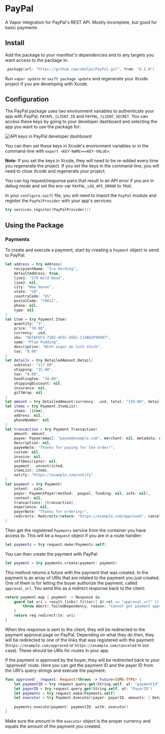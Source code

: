# PayPal

A Vapor integration for PayPal's REST API. Mostly incomplete, but good for basic payments

## Install

Add the package to your manifest's dependencies and to any targets you want access to the package in:

```swift
.package(url: "https://github.com/skelpo/PayPal.git", from: "0.1.0")
```

Run `vapor update` or `swift package update` and regenerate your Xcode project if you are developing with Xcode.

## Configuration

The PayPal package uses two environment variables to authenticate your app with PayPal, `PAYAPL_CLIENT_ID` and `PAYPAL_CLIENT_SECRET`. You can access these keys by going to your developer dashboard and selecting the app you want to use the package for:

![API keys in PayPal developer dashboard](https://raw.githubusercontent.com/skelpo/PayPal/develop/PayPalKeys.png)

You can then set these keys in Xcode's environment variables or in the command-line with `export <KEY-NAME>=<KEY-VALUE>`.

**Note:** If you set the keys in Xcode, they will need to be re-added every time you regenerate the project. If you set the keys in the command-line, you will need to close Xcode and regenerate your project.

You can log request/response pairs that result in an API error if you are in debug mode and set the env var `PAYPAL_LOG_API_ERROR` to `TRUE`.

In your `configure.swift` file, you will need to import the `PayPal` module and register the `PayPalProvider` with your app's services:

```swift
try services.register(PayPalProvider())
```

## Using the Package

### Payments

To create and execute a payment, start by creating a `Payment` object to send to PayPal:

```swift
let address = try Address(
    recipientName: "Ira Harding",
    defaultAddress: true,
    line1: "578 Wild Wood",
    line2: nil,
    city: "New Haven",
    state: "CN",
    countryCode: "US",
    postalCode: "79812",
    phone: nil,
    type: nil
)
let item = try Payment.Item(
    quantity: "3",
    price: "39.00",
    currency: .usd,
    sku: "8EFAFEF3-72D2-4E5C-85EC-C14BA2F9D997",
    name: "Plum Pudding",
    description: "With sugar an inch thick",
    tax: "8.00"
)
let details = try DetailedAmount.Detail(
    subtotal: "117.00",
    shipping: "15.00",
    tax: "8.00",
    handlingFee: "10.00",
    shippingDiscount: nil,
    insurance: nil,
    giftWrap: nil
)
let amount = try DetailedAmount(currency: .usd, total: "150.00", details: details)
let items = try Payment.ItemList(
    items: [item],
    address: nil,
    phoneNumber: nil
)
let transaction = try Payment.Transaction(
    amount: amount,
    payee: Payee(email: "payee@example.com", merchant: nil, metadata: nil),
    description: nil,
    payeeNote: "Thanks for paying for the order!",
    custom: nil,
    invoice: nil,
    softDescriptor: nil,
    payment: .unrestricted,
    itemList: items,
    notify: "https://example.com/notify"
)
let payment = try Payment(
    intent: .sale,
    payer: PaymentPayer(method: .paypal, funding: nil, info: nil),
    context: nil,
    transactions: [transaction],
    experience: nil,
    payerNote: "Thanks for ordering!",
    redirects: Redirects(return: "https://example.com/approved", cancel: "https://example.com/canceled")
)
```

Then get the registered `Payments` service from the container you have access to. This will be a `Request` object if you are in a route handler:

```swift
let payments = try request.make(Payments.self)
```

You can then create the payment with PayPal:

```swift
let payment = try payments.create(payment: payment)
```

This method returns a future with the payment that was created. In the payment is an array of URIs that are related to the payment you just created. One of them is for letting the buyer authorize the payment, called `approval_url`. You send this as a redirect response back to the client:

```swift
return payment.map { payment -> Response in
    guard let uri = result.links?.filter({ $0.rel == "approval_url" }).first?.href else {
        throw Abort(.failedDependency, reason: "Cannot get payment approval URL")
    }
    return req.redirect(to: uri)
}
```

When this response is sent to the client, they will be redirected to the payment approval page on PayPal. Depending on what they do then, they will be redirected to one of the links that was registered with the payment (`https://example.com/approved` or `https://example.com/canceled` in our case). These should be URIs for routes in your app.

If the payment is approved by the buyer, they will be redirected back to your 'approved' route. Here you can get the payment ID and the payer ID from the URI's query-strings and execute the payment:

```swift
func approved(_ request: Request)throws -> Future<SOME-TYPE> {
    let paymentID = try request.query.get(String.self, at: "paymentId")
    let payerID = try request.query.get(String.self, at: "PayerID")
    let payments = try request.make(Payments.self)
    let executor = try Payment.Executor(payer: payerID, amounts: [ DetailedAmount(currency: .usd, total: "150.00", details: nil) ])
    
    payments.execute(payment: paymentID, with: executor)
}
```

Make sure the amount in the `executor` object is the proper currency and equals the amount of the payment you created.
